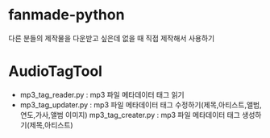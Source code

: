 # fanmade-python
다른 분들의 제작물을 다운받고 싶은데 없을 때 직접 제작해서 사용하기

# AudioTagTool
- mp3_tag_reader.py : mp3 파일 메타데이터 태그 읽기
- mp3_tag_updater.py : mp3 파일 메타데이터 태그 수정하기(제목,아티스트,앨범,연도,가사,앨범 이미지)
  mp3_tag_creater.py : mp3 파일 메타데이터 태그 생성하기(제목,아티스트)
